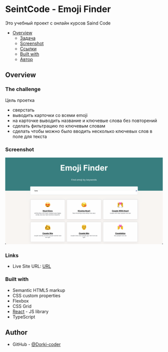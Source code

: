 # SeintCode - Emoji Finder

Это учебный проект с онлайн курсов Saind Code 

- [Overview](#overview)
  - [Задача](#the-challenge)
  - [Screenshot](#screenshot)
  - [Ссылки](#links)
  - [Built with](#built-with)
  - [Автор](#author)

## Overview

### The challenge

Цель проетка

  - сверстать
  - выводить карточки со всеми emoji
  - на карточке выводить название и ключевые слова без повторений
  - сделать фильтрацию по ключевым словам
  - сделать чтобы можно было вводить несколько ключевых слов в поле для текста

### Screenshot

![](./screenshot.png)

### Links

- Live Site URL: [URL]([https://dorki-coder.github.io/github-user-search-app/](https://dorki-coder.github.io/emojiReact/))

### Built with

- Semantic HTML5 markup
- CSS custom properties
- Flexbox
- CSS Grid
- [React](https://reactjs.org/) - JS library
- TypeScript

## Author

- GitHub - [@Dorki-coder]([https://www.frontendmentor.io/profile/Dorki-coder](https://github.com/Dorki-coder))
